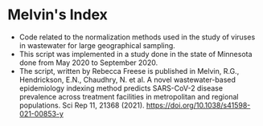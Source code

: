 # Melvin's Index
+ Code related to the normalization methods used in the study of viruses in wastewater for large geographical sampling. 
+ This script was implemented in a study done in the state of Minnesota done from May 2020 to September 2020. 
+ The script, written by Rebecca Freese is published in 
Melvin, R.G., Hendrickson, E.N., Chaudhry, N. et al. A novel wastewater-based epidemiology indexing method predicts SARS-CoV-2 disease prevalence across treatment facilities in metropolitan and regional populations. Sci Rep 11, 21368 (2021). https://doi.org/10.1038/s41598-021-00853-y
